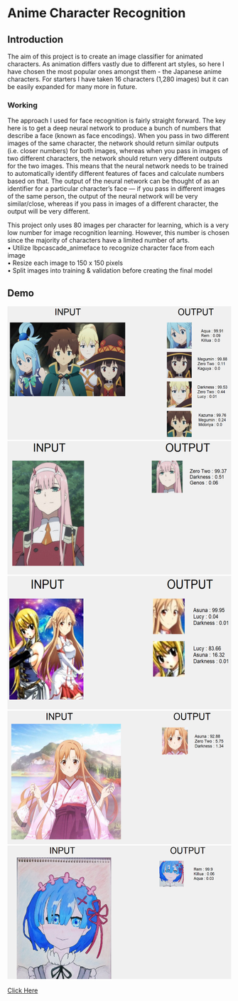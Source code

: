 # Anime Character Recognition

## Introduction
The aim of this project is to create an image classifier for animated characters. As animation differs vastly due to different art styles, so here I have chosen the most popular ones amongst them - the Japanese anime characters.
For starters I have taken 16 characters (1,280 images) but it can be easily expanded for many more in future.

### Working
The approach I used for face recognition is fairly straight forward. The key here is to get a deep neural network to produce a bunch of numbers that describe a face (known as face encodings). When you pass in two different images of the same character, the network should return similar outputs (i.e. closer numbers) for both images, whereas when you pass in images of two different characters, the network should return very different outputs for the two images. This means that the neural network needs to be trained to automatically identify different features of faces and calculate numbers based on that. The output of the neural network can be thought of as an identifier for a particular character’s face — if you pass in different images of the same person, the output of the neural network will be very similar/close, whereas if you pass in images of a different character, the output will be very different.

This project only uses 80 images per character for learning, which is a very low number for image recognition learning. However, this number is chosen since the majority of characters have a limited number of arts.<br>
•	Utilize lbpcascade_animeface to recognize character face from each image<br>
•	Resize each image to 150 x 150 pixels<br>
•	Split images into training & validation before creating the final model


## Demo

<img src="Screenshots/demo1.PNG" height=300>
<img src="Screenshots/demo2.PNG" height=300>
<img src="Screenshots/demo3.PNG" height=300>
<img src="Screenshots/demo4.PNG" height=300>
<img src="Screenshots/demo5.PNG" height=300>

<a href="https://hachiman20.github.io/Project%20Report.pdf" class="image fit">Click Here</a>
